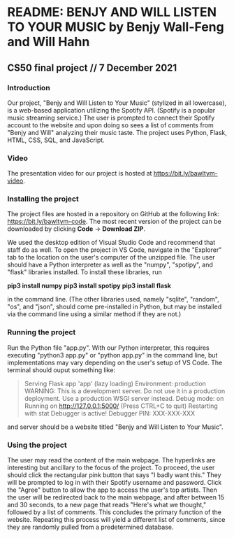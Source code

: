# README: BENJY AND WILL LISTEN TO YOUR MUSIC by Benjy Wall-Feng and Will Hahn
## CS50 final project // 7 December 2021

### Introduction
Our project, "Benjy and Will Listen to Your Music" (stylized in all lowercase), is a web-based application utilizing the Spotify API. (Spotify is a popular music streaming service.) The user is prompted to connect their Spotify account to the website and upon doing so sees a list of comments from "Benjy and Will" analyzing their music taste. The project uses Python, Flask, HTML, CSS, SQL, and JavaScript.

### Video
The presentation video for our project is hosted at https://bit.ly/bawltym-video.

### Installing the project
The project files are hosted in a repository on GitHub at the following link: https://bit.ly/bawltym-code. The most recent version of the project can be downloaded by clicking **Code** -> **Download ZIP**.

We used the desktop edition of Visual Studio Code and recommend that staff do as well. To open the project in VS Code, navigate in the "Explorer" tab to the location on the user's computer of the unzipped file. The user should have a Python interpreter as well as the "numpy", "spotipy", and "flask" libraries installed. To install these libraries, run

**pip3 install numpy**
**pip3 install spotipy**
**pip3 install flask**

in the command line. (The other libraries used, namely "sqlite", "random", "os", and "json", should come pre-installed in Python, but may be installed via the command line using a similar method if they are not.)

### Running the project
Run the Python file "app.py". With our Python interpreter, this requires executing "python3 app.py" or "python app.py" in the command line, but implementations may vary depending on the user's setup of VS Code. The terminal should ouput something like:

> Serving Flask app 'app' (lazy loading)
> Environment: production
> WARNING: This is a development server. Do not use it in a production deployment.
> Use a production WSGI server instead.
> Debug mode: on
> Running on http://127.0.0.1:5000/ (Press CTRL+C to quit)
> Restarting with stat
> Debugger is active!
> Debugger PIN: XXX-XXX-XXX

and  server should be a website titled "Benjy and Will Listen to Your Music".

### Using the project
The user may read the content of the main webpage. The hyperlinks are interesting but ancillary to the focus of the project. To proceed, the user should click the rectangular pink button that says "I badly want this." They will be prompted to log in with their Spotify username and password. Click the "Agree" button to allow the app to access the user's top artists. Then the user will be redirected back to the main webpage, and after between 15 and 30 seconds, to a new page that reads "Here's what we thought," followed by a list of comments. This concludes the primary function of the website. Repeating this process will yield a different list of comments, since they are randomly pulled from a predetermined database.